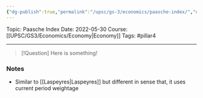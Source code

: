 ```yaml
---
{"dg-publish":true,"permalink":"/upsc/gs-3/economics/paasche-index/","dgHomeLink":true,"dgPassFrontmatter":false}
---
```


Topic: Paasche Index
Date: 2022-05-30
Course: [[UPSC/GS3/Economics/Economy|Economy]]
Tags: #pillar4 

---

> [!Question]
> Here is something! 


### Notes
- Similar to [[Laspeyres|Laspeyres]] but different in sense that, it uses current period weightage



